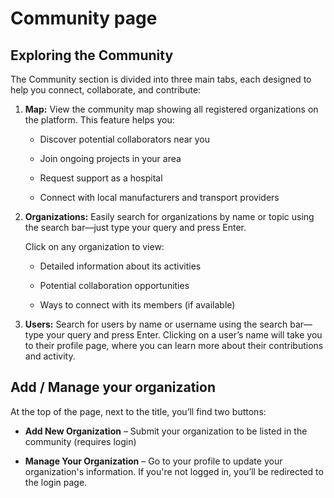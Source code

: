 # Community page

## Exploring the Community

The Community section is divided into three main tabs, each designed to help you connect, collaborate, and contribute:

1. **Map:**
   View the community map showing all registered organizations on the platform.
   This feature helps you:

   - Discover potential collaborators near you

   - Join ongoing projects in your area

   - Request support as a hospital

   - Connect with local manufacturers and transport providers

2. **Organizations:**
   Easily search for organizations by name or topic using the search bar—just type your query and press Enter.

   Click on any organization to view:

   - Detailed information about its activities

   - Potential collaboration opportunities

   - Ways to connect with its members (if available)

3. **Users:**
   Search for users by name or username using the search bar—type your query and press Enter.
   Clicking on a user’s name will take you to their profile page, where you can learn more about their contributions and activity.

## Add / Manage your organization

At the top of the page, next to the title, you’ll find two buttons:

- **Add New Organization** – Submit your organization to be listed in the community (requires login)

- **Manage Your Organization** – Go to your profile to update your organization's information. If you're not logged in, you’ll be redirected to the login page.
